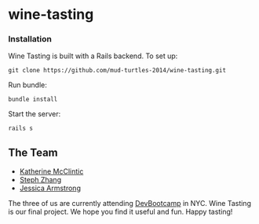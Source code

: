 wine-tasting
============

### Installation
Wine Tasting is built with a Rails backend. To set up:

```
git clone https://github.com/mud-turtles-2014/wine-tasting.git
```

Run bundle:

```
bundle install
```

Start the server:

```
rails s
```

## The Team

* [Katherine McClintic](https://github.com/kdmcclin)
* [Steph Zhang](https://github.com/stephtzhang)
* [Jessica Armstrong](https://github.com/jarmstrng)

The three of us are currently attending [DevBootcamp](http://devbootcamp.com) in NYC. Wine Tasting is our final project. We hope you find it useful and fun. Happy tasting!
